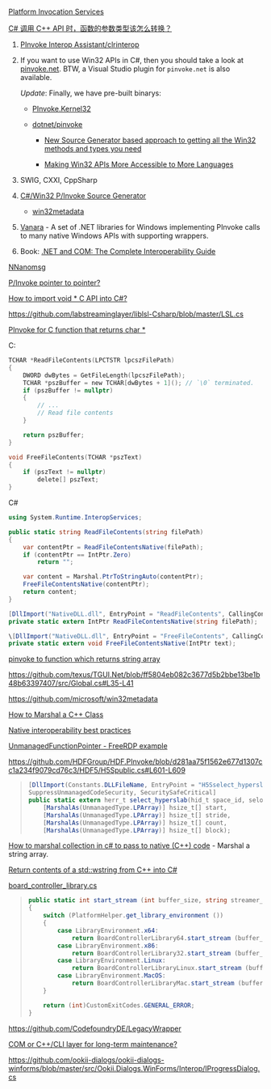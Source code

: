 [Platform Invocation Services](https://en.wikipedia.org/wiki/Platform_Invocation_Services)

[C# 调用 C++ API 时，函数的参数类型该怎么转换？](https://www.zhihu.com/question/34670135/answer/100024595)

1.  [PInvoke Interop Assistant/clrinterop](https://archive.codeplex.com/?p=clrinterop)

2. If you want to use Win32 APIs in C#, then you should take a look at [pinvoke.net](http://pinvoke.net/). BTW, a Visual Studio plugin for `pinvoke.net` is also available.

   _Update_: Finally, we have pre-built binarys:

   * [PInvoke.Kernel32](https://www.nuget.org/packages/PInvoke.Kernel32/)

   * [dotnet/pinvoke](https://github.com/dotnet/pinvoke)

     - [New Source Generator based approach to getting all the Win32 methods and types you need](https://github.com/dotnet/pinvoke/issues/565)

     - [Making Win32 APIs More Accessible to More Languages](https://blogs.windows.com/windowsdeveloper/2021/01/21/making-win32-apis-more-accessible-to-more-languages/)

3. SWIG, CXXI, CppSharp

4. [C#/Win32 P/Invoke Source Generator](https://github.com/microsoft/CsWin32)

   - [win32metadata](https://github.com/microsoft/win32metadata)

5.  [Vanara](https://github.com/dahall/Vanara) - A set of .NET libraries for Windows implementing PInvoke calls to many native Windows APIs with supporting wrappers.

6. Book: [.NET and COM: The Complete Interoperability Guide](https://www.oreilly.com/library/view/net-and-com/9780672333583/)

[NNanomsg](https://github.com/mhowlett/NNanomsg/blob/master/NNanomsg/Interop.cs)

[P/Invoke pointer to pointer?](https://stackoverflow.com/questions/6033346/p-invoke-pointer-to-pointer)

[How to import void * C API into C#?](https://stackoverflow.com/questions/521774/how-to-import-void-c-api-into-c)

https://github.com/labstreaminglayer/liblsl-Csharp/blob/master/LSL.cs

[PInvoke for C function that returns char \*](https://stackoverflow.com/questions/370079/pinvoke-for-c-function-that-returns-char)

C:
```c
TCHAR *ReadFileContents(LPCTSTR lpcszFilePath)
{
    DWORD dwBytes = GetFileLength(lpcszFilePath);
    TCHAR *pszBuffer = new TCHAR[dwBytes + 1](); // `\0` terminated.
    if (pszBuffer != nullptr)
    {
        // ...
        // Read file contents
    }

    return pszBuffer;
}

void FreeFileContents(TCHAR *pszText)
{
    if (pszText != nullptr)
        delete[] pszText;
}
```

C#
```csharp
using System.Runtime.InteropServices;

public static string ReadFileContents(string filePath)
{
    var contentPtr = ReadFileContentsNative(filePath);
    if (contentPtr == IntPtr.Zero)
        return "";

    var content = Marshal.PtrToStringAuto(contentPtr);
    FreeFileContentsNative(contentPtr);
    return content;
}

[DllImport("NativeDLL.dll", EntryPoint = "ReadFileContents", CallingConvention = CallingConvention.Cdecl, CharSet = CharSet.Unicode)]
private static extern IntPtr ReadFileContentsNative(string filePath);

\[DllImport("NativeDLL.dll", EntryPoint = "FreeFileContents", CallingConvention = CallingConvention.Cdecl, CharSet = CharSet.Unicode)]
private static extern void FreeFileContentsNative(IntPtr text);
```

[pinvoke to function which returns string array](https://stackoverflow.com/questions/22126172/pinvoke-to-function-which-returns-string-array)

https://github.com/texus/TGUI.Net/blob/ff5804eb082c3677d5b2bbe13be1b48b63397407/src/Global.cs#L35-L41

https://github.com/microsoft/win32metadata

[How to Marshal a C++ Class](https://www.codeproject.com/Articles/18032/How-to-Marshal-a-C-Class)

[Native interoperability best practices](https://docs.microsoft.com/en-us/dotnet/standard/native-interop/best-practices)

[UnmanagedFunctionPointer - FreeRDP example](https://github.com/FreeRDP/FreeRDP-Sharp/blob/0334b0dcc785243ba752b1731f123212a733fdc2/FreeRDP/Core/FreeRDP.cs#L25)

https://github.com/HDFGroup/HDF.PInvoke/blob/d281aa75f1562e677d1307cc1a234f9079cd76c3/HDF5/H5Spublic.cs#L601-L609

> ```c#
> [DllImport(Constants.DLLFileName, EntryPoint = "H5Sselect_hyperslab", CallingConvention = CallingConvention.Cdecl),
> SuppressUnmanagedCodeSecurity, SecuritySafeCritical]
> public static extern herr_t select_hyperslab(hid_t space_id, seloper_t op,
>     [MarshalAs(UnmanagedType.LPArray)] hsize_t[] start,
>     [MarshalAs(UnmanagedType.LPArray)] hsize_t[] stride,
>     [MarshalAs(UnmanagedType.LPArray)] hsize_t[] count,
>     [MarshalAs(UnmanagedType.LPArray)] hsize_t[] block);
> ```

[How to marshal collection in c# to pass to native (C++) code](https://stackoverflow.com/questions/5102436/how-to-marshal-collection-in-c-sharp-to-pass-to-native-c-code) - Marshal a string array.

[Return contents of a std::wstring from C++ into C#](https://stackoverflow.com/questions/7051097/return-contents-of-a-stdwstring-from-c-into-c-sharp)

[board_controller_library.cs](https://github.com/brainflow-dev/brainflow/blob/bb6883783badcc5303570b0d6783687a30d43f12/csharp-package/brainflow/brainflow/board_controller_library.cs#L395-L410)

> ```csharp
> public static int start_stream (int buffer_size, string streamer_params, int board_id, string input_json)
> {
>     switch (PlatformHelper.get_library_environment ())
>     {
>         case LibraryEnvironment.x64:
>             return BoardControllerLibrary64.start_stream (buffer_size, streamer_params, board_id, input_json);
>         case LibraryEnvironment.x86:
>             return BoardControllerLibrary32.start_stream (buffer_size, streamer_params, board_id, input_json);
>         case LibraryEnvironment.Linux:
>             return BoardControllerLibraryLinux.start_stream (buffer_size, streamer_params, board_id, input_json);
>         case LibraryEnvironment.MacOS:
>             return BoardControllerLibraryMac.start_stream (buffer_size, streamer_params, board_id, input_json);
>     }
> 
>     return (int)CustomExitCodes.GENERAL_ERROR;
> }
> ```

https://github.com/CodefoundryDE/LegacyWrapper

[COM or C++/CLI layer for long-term maintenance?](https://www.reddit.com/r/cpp/comments/nonhuk/com_or_ccli_layer_for_longterm_maintenance/)

https://github.com/ookii-dialogs/ookii-dialogs-winforms/blob/master/src/Ookii.Dialogs.WinForms/Interop/IProgressDialog.cs